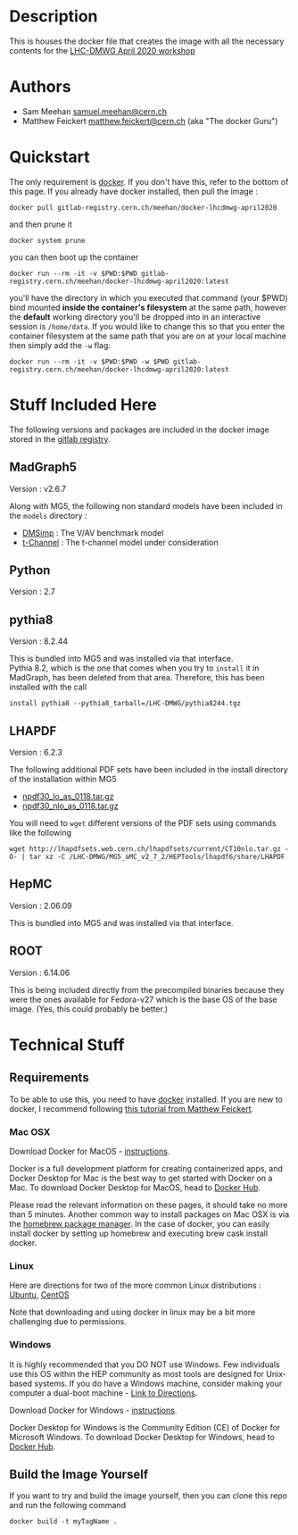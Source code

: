# Description
This is houses the docker file that creates the image with all the necessary contents
for the [LHC-DMWG April 2020 workshop](https://indico.cern.ch/event/900402/)

# Authors
 - Sam Meehan <samuel.meehan@cern.ch>
 - Matthew Feickert <matthew.feickert@cern.ch> (aka "The docker Guru")

# Quickstart
The only requirement is [docker](https://www.docker.com/).  If you don't have this, refer to the bottom
of this page. If you already have docker installed, then pull the image :
```
docker pull gitlab-registry.cern.ch/meehan/docker-lhcdmwg-april2020
```
and then prune it
```
docker system prune
```
you can then boot up the container
```
docker run --rm -it -v $PWD:$PWD gitlab-registry.cern.ch/meehan/docker-lhcdmwg-april2020:latest
```
you'll have the directory in which you executed that command (your $PWD) bind mounted 
__inside the container's filesystem__ at the same path, however the 
__default__ working directory you'll be dropped into in an interactive 
session is `/home/data`. If you would like to change this so that you enter the 
container filesystem at the same path that you are on at your local machine then 
simply add the `-w` flag:
```
docker run --rm -it -v $PWD:$PWD -w $PWD gitlab-registry.cern.ch/meehan/docker-lhcdmwg-april2020:latest
```

# Stuff Included Here
The following versions and packages are included in the docker image stored in 
the [gitlab registry](https://gitlab.cern.ch/meehan/docker-lhcdmwg-april2020/container_registry).

## MadGraph5 
Version : v2.6.7

Along with MG5, the following non standard models have been included in the `models` directory :
 - [DMSimp](http://feynrules.irmp.ucl.ac.be/wiki/DMsimp) : The V/AV benchmark model
 - [t-Channel](http://feynrules.irmp.ucl.ac.be/wiki/DMsimpt) : The t-channel model under consideration

## Python
Version : 2.7

## pythia8
Version : 8.2.44

This is bundled into MG5 and was installed via that interface.  
Pythia 8.2, which is the one that comes when you try to `install` it in MadGraph, has been
deleted from that area.  Therefore, this has been installed with the call
```
install pythia8 --pythia8_tarball=/LHC-DMWG/pythia8244.tgz
```

## LHAPDF 
Version : 6.2.3

The following additional PDF sets have been included in the install directory of the 
installation within MG5
 - [npdf30_lo_as_0118.tar.gz](https://github.com/LHC-DMWG/DMWG-tChannel-whitepaper/blob/master/tutorial/colliders/tools/nnpdf30_lo_as_0118.tar.gz)
 - [npdf30_nlo_as_0118.tar.gz](https://github.com/LHC-DMWG/DMWG-tChannel-whitepaper/blob/master/tutorial/colliders/tools/nnpdf30_nlo_as_0118.tar.gz)

You will need to `wget` different versions of the PDF sets using commands like the following
```
wget http://lhapdfsets.web.cern.ch/lhapdfsets/current/CT10nlo.tar.gz -O- | tar xz -C /LHC-DMWG/MG5_aMC_v2_7_2/HEPTools/lhapdf6/share/LHAPDF
```

## HepMC  
Version : 2.06.09

This is bundled into MG5 and was installed via that interface.

## ROOT
Version : 6.14.06

This is being included directly from the precompiled binaries because they were the ones
available for Fedora-v27 which is the base OS of the base image. (Yes, this could probably be better.)  
 
# Technical Stuff

## Requirements
To be able to use this, you need to have [docker](https://www.docker.com/) installed. If
you are new to docker, I recommend following [this tutorial from Matthew Feickert](https://matthewfeickert.github.io/intro-to-docker/).

### Mac OSX

Download Docker for MacOS - [instructions](https://docs.docker.com/docker-for-mac/install/).

Docker is a full development platform for creating containerized apps, and Docker Desktop 
for Mac is the best way to get started with Docker on a Mac. To download Docker Desktop 
for MacOS, head to [Docker Hub](https://hub.docker.com/editions/community/docker-ce-desktop-mac).

Please read the relevant information on these pages, it should take no more than 5 minutes.
Another common way to install packages on Mac OSX is via the 
[homebrew package manager](https://brew.sh/). In the case of docker, you can easily 
install docker by setting up homebrew and executing brew cask install docker.

### Linux

Here are directions for two of the more common Linux distributions : 
[Ubuntu](https://docs.docker.com/engine/install/ubuntu/), [CentOS](https://docs.docker.com/engine/install/centos/)

Note that downloading and using docker in linux may be a bit more challenging due to permissions.

### Windows

It is highly recommended that you DO NOT use Windows. Few individuals use this OS within 
the HEP community as most tools are designed for Unix-based systems. If you do have a 
Windows machine, consider making your computer a dual-boot machine - [Link to Directions](https://opensource.com/article/18/5/dual-boot-linux).

Download Docker for Windows - [instructions](https://docs.docker.com/docker-for-windows/install/).

Docker Desktop for Windows is the Community Edition (CE) of Docker for Microsoft Windows. 
To download Docker Desktop for Windows, head to [Docker Hub](https://hub.docker.com/editions/community/docker-ce-desktop-windows).

## Build the Image Yourself
If you want to try and build the image yourself, then you can clone this repo and run the
following command
```
docker build -t myTagName .
```

